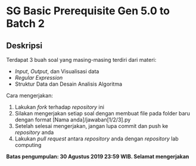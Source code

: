 # SG Basic Prerequisite Gen 5.0 to Batch 2

## Deskripsi
Terdapat 3 buah soal yang masing-masing terdiri dari materi:
* _Input_, _Output_, dan Visualisasi data
* _Regular Expression_
* Struktur Data dan Desain Analisis Algoritma

Cara mengerjakan:
1. Lakukan _fork_ terhadap _repository_ ini
2. Silakan mengerjakan setiap soal dengan membuat file pada folder baru dengan format [Nama anda]/jawaban[1/2/3].py
3. Setelah selesai mengerjakan, jangan lupa commit dan push ke _repository_ anda
4. Lakukan _pull request_ antara _repository_ anda dengan _repository_ lab computing

**Batas pengumpulan: 30 Agustus 2019 23:59 WIB. Selamat mengerjakan**